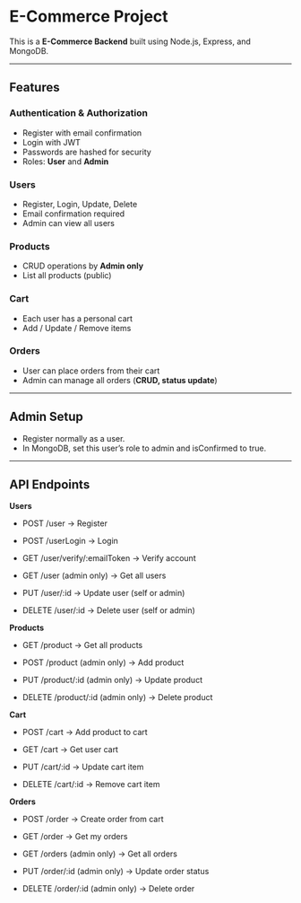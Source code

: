 #  E-Commerce Project
This is a **E-Commerce Backend** built using Node.js, Express, and MongoDB.  

---

##  Features
###  Authentication & Authorization
- Register with email confirmation  
- Login with JWT
- Passwords are hashed for security
- Roles: **User** and **Admin**
###  Users
- Register, Login, Update, Delete  
- Email confirmation required  
- Admin can view all users  
###  Products
- CRUD operations by **Admin only**  
- List all products (public)  
###  Cart
- Each user has a personal cart  
- Add / Update / Remove items  
###  Orders
- User can place orders from their cart  
- Admin can manage all orders (**CRUD, status update**)
  
---

## Admin Setup
- Register normally as a user.
- In MongoDB, set this user’s role to admin and isConfirmed to true.
  
---

##  API Endpoints
 **Users**

- POST /user → Register

- POST /userLogin → Login

- GET /user/verify/:emailToken → Verify account

- GET /user (admin only) → Get all users

- PUT /user/:id → Update user (self or admin)

- DELETE /user/:id → Delete user (self or admin)

**Products**

- GET /product → Get all products

- POST /product (admin only) → Add product

- PUT /product/:id (admin only) → Update product

- DELETE /product/:id (admin only) → Delete product

 **Cart**

- POST /cart → Add product to cart

- GET /cart → Get user cart

- PUT /cart/:id → Update cart item

- DELETE /cart/:id → Remove cart item

 **Orders** 

- POST /order → Create order from cart

- GET /order → Get my orders

- GET /orders (admin only) → Get all orders

- PUT /order/:id (admin only) → Update order status

- DELETE /order/:id (admin only) → Delete order
